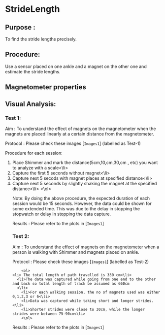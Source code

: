 # StrideLength

## Purpose :
To find the stride lengths precisely.

## Procedure:
Use a sensor placed on one ankle and a  magnet on the other one and estimate the stride lengths.

## Magnetometer properties


## Visual Analysis:

### Test 1:
Aim : To understand the effect of magnets on the magnetometer when the magnets are placed linearly at a certain distance from the magnetometer.

Protocol : Please check these images [`Images1`] (labelled as Test-1)

Procedure for each session:
<ol>
    <li>Place Shimmer and mark the distance(5cm,10,cm,30,cm , etc) you want to analyze with a scale<\li>
    <li>Capture the first 5 seconds without magnet<\li>
    <li>Capture next 5 secods with magnet places at specified distance<\li>
    <li>Capture next 5 seconds by slightly shaking the magnet at the specified distance<\li>
    <\ol>
    
Note: By doing the above procedure, the expected duration of each session would be 15 seconds. However, the data could be shown for some extended time. This was due to the delay in stopping the stopwatch or delay in stopping the data capture.
        
 Results : Please refer to the plots in [`Images1`]

### Test 2:
Aim : To understand the effect of magnets on the magnetometer when a person is walking with Shimmer and magnets placed on ankle.

Protocol : Please check these images [`Images1`] (labelled as Test-2)

        <ol>
    <li> The total length of path travelled is 330 cm<\li>
      <li>The data was captured while going from one end to the other and back so total length of track be assumed as 660cm
      <\li>
        <li>For each walking session, the no of magnets used was either 0,1,2,3 or 6<\li>
        <li>Data was captured while taking short and longer strides.<\li>
        <li>Shorter strides were close to 30cm, while the longer strides were between 75-90cm<\li>
        <\ol>
Results : Please refer to the plots in [`Images1`]
